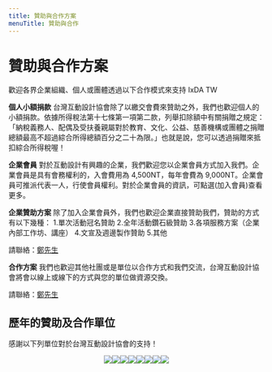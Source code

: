 ```yaml
---
title: 贊助與合作方案
menuTitle: 贊助與合作
---
```

# 贊助與合作方案
歡迎各界企業組織、個人或團體透過以下合作模式來支持 IxDA TW

**個人小額捐款**
台灣互動設計協會除了以繳交會費來贊助之外，我們也歡迎個人的小額捐款。依據所得稅法第十七條第一項第二款，列舉扣除額中有關捐贈之規定：「納稅義務人、配偶及受扶養親屬對於教育、文化、公益、慈善機構或團體之捐贈總額最高不超過綜合所得總額百分之二十為限。」也就是說，您可以透過捐贈來抵扣綜合所得稅喔！

**企業會員**
對於互動設計有興趣的企業，我們歡迎您以企業會員方式加入我們。企業會員是具有會務權利的，入會費用為 4,500NT，每年會費為 9,000NT。企業會員可推派代表一人，行使會員權利。對於企業會員的資訊，可點選(加入會員)查看更多。

**企業贊助方案**
除了加入企業會員外，我們也歡迎企業直接贊助我們，贊助的方式有以下幾種：
1.單次活動冠名贊助
2.全年活動鑽石級贊助
3.各項服務方案（企業內部工作坊、講座）
4.文宣及週邊製作贊助
5.其他

請聯絡：[鄭先生](mailto:vic.cheng@ixda.org.tw) 

**合作方案**
我們也歡迎其他社團或是單位以合作方式和我們交流，台灣互動設計協會將會以線上或線下的方式與您的單位做資源交換。

請聯絡：[鄭先生](mailto:vic.cheng@ixda.org.tw) 

## 歷年的贊助及合作單位

感謝以下列單位對於台灣互動設計協會的支持！
<div style="display: flex; flex-wrap: wrap; justify-content: center; align-items: center;">
<img src="https://i.imgur.com/cq8ayTU.png" /><img src="https://i.imgur.com/fNl18Vy.png"/><img src="https://i.imgur.com/qvbgmv9.png"/><img src="https://i.imgur.com/DgM4pVU.png"/><img src="https://i.imgur.com/xdTWdfl.png"/><img src="https://i.imgur.com/spXIPFQ.png"/><img src="https://i.imgur.com/d0pBFTW.png"/><img src="https://i.imgur.com/X6FwFiC.png"/>
</div>